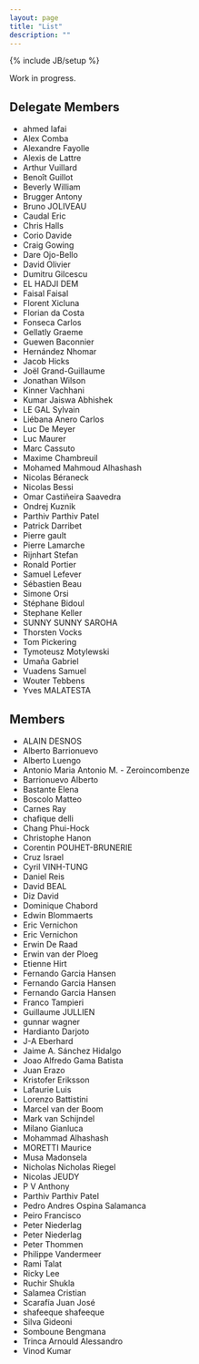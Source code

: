 ```yaml
---
layout: page
title: "List"
description: ""
---
```

{% include JB/setup %}

Work in progress.

## Delegate Members

+ ahmed lafai
+ Alex Comba
+ Alexandre Fayolle
+ Alexis de Lattre
+ Arthur Vuillard
+ Benoît Guillot
+ Beverly William
+ Brugger Antony
+ Bruno JOLIVEAU
+ Caudal Eric
+ Chris Halls
+ Corio Davide
+ Craig Gowing
+ Dare Ojo-Bello
+ David Olivier
+ Dumitru Gilcescu
+ EL HADJI DEM
+ Faisal Faisal
+ Florent Xicluna
+ Florian da Costa
+ Fonseca Carlos
+ Gellatly Graeme
+ Guewen Baconnier
+ Hernández Nhomar
+ Jacob Hicks
+ Joël Grand-Guillaume
+ Jonathan Wilson
+ Kinner Vachhani
+ Kumar Jaiswa Abhishek
+ LE GAL Sylvain
+ Liébana Anero Carlos
+ Luc De Meyer
+ Luc Maurer
+ Marc Cassuto
+ Maxime Chambreuil
+ Mohamed Mahmoud Alhashash
+ Nicolas Béraneck
+ Nicolas Bessi
+ Omar Castiñeira Saavedra
+ Ondrej Kuznik
+ Parthiv Parthiv Patel
+ Patrick Darribet
+ Pierre gault
+ Pierre Lamarche
+ Rijnhart Stefan
+ Ronald Portier
+ Samuel Lefever
+ Sébastien Beau
+ Simone Orsi
+ Stéphane Bidoul
+ Stephane Keller
+ SUNNY SUNNY SAROHA
+ Thorsten Vocks
+ Tom Pickering
+ Tymoteusz Motylewski
+ Umaña Gabriel 
+ Vuadens Samuel
+ Wouter Tebbens
+ Yves MALATESTA

## Members

+ ALAIN DESNOS
+ Alberto Barrionuevo
+ Alberto Luengo
+ Antonio Maria Antonio M. - Zeroincombenze
+ Barrionuevo Alberto
+ Bastante Elena
+ Boscolo Matteo
+ Carnes Ray
+ chafique delli
+ Chang Phui-Hock
+ Christophe Hanon
+ Corentin POUHET-BRUNERIE
+ Cruz Israel
+ Cyril VINH-TUNG
+ Daniel Reis
+ David BEAL
+ Diz David
+ Dominique Chabord
+ Edwin Blommaerts
+ Eric Vernichon
+ Eric Vernichon
+ Erwin De Raad
+ Erwin van der Ploeg
+ Etienne Hirt
+ Fernando Garcia Hansen
+ Fernando Garcia Hansen
+ Fernando Garcia Hansen
+ Franco Tampieri
+ Guillaume JULLIEN
+ gunnar wagner
+ Hardianto Darjoto
+ J-A Eberhard
+ Jaime A. Sánchez Hidalgo
+ Joao Alfredo Gama Batista
+ Juan Erazo
+ Kristofer Eriksson
+ Lafaurie Luis
+ Lorenzo Battistini
+ Marcel van der Boom
+ Mark van Schijndel
+ Milano Gianluca
+ Mohammad Alhashash
+ MORETTI Maurice
+ Musa  Madonsela
+ Nicholas Nicholas Riegel
+ Nicolas JEUDY
+ P V Anthony
+ Parthiv Parthiv Patel
+ Pedro Andres Ospina Salamanca
+ Peiro Francisco
+ Peter Niederlag
+ Peter Niederlag
+ Peter Thommen
+ Philippe Vandermeer
+ Rami Talat
+ Ricky Lee
+ Ruchir Shukla
+ Salamea Cristian
+ Scarafía Juan José
+ shafeeque shafeeque
+ Silva Gideoni
+ Somboune Bengmana
+ Trinca Arnould Alessandro
+ Vinod Kumar
